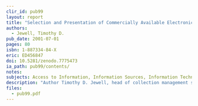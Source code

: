 ```yaml
---
clir_id: pub99
layout: report
title: "Selection and Presentation of Commercially Available Electronic Resources: Issues and Practices"
authors: 
  - Jewell, Timothy D.
pub_date: 2001-07-01
pages: 80
isbn: 1-887334-84-X
eric: ED456847
doi: 10.5281/zenodo.7775473
ia_path: pub99/contents/
notes:
subjects: Access to Information, Information Sources, Information Technology, Internet, Library Collection Development, Online Systems, Research Libraries, Selection Tools
description: "Author Timothy D. Jewell, head of collection management services at the University of Washington, provides an in-depth look at how several research libraries select, license, present, and support the use of commercial online materials. Uncovering a variety of practices, he identifies those that are proving to be most effective integrating commercial online materials into library collections. He includes a decision tool that emphasizes and supports strategic planning, and encourages careful consideration of how libraries’ functions and professional staff are organized. He also supplies a reference tool, citing working papers and operational guidelines that libraries rely on but rarely “publish.” Finally, the author frames an important and practical development agenda by encouraging libraries to collaborate in designing information systems capable of organizing the detailed and often dynamic information they need to maintain about their commercial holdings."
files:
  - pub99.pdf
---
```

